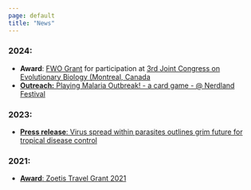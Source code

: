 ```yaml
---
page: default
title: "News"
---
```


### 2024:
- **Award**: [FWO Grant](https://www.fwo.be/en/support-programmes/all-calls/mobility/grant-for-participation-in-a-conference-abroad/) for participation at [3rd Joint Congress on Evolutionary Biology (Montreal, Canada](https://www.evolutionmeetings.org/)
- [**Outreach:** Playing Malaria Outbreak! - a card game - @ Nerdland Festival](https://x.com/ITMmalaria/status/1797568421149978709)

### 2023:
- [**Press release**: Virus spread within parasites outlines grim future for tropical disease control](https://www.itg.be/en/health-stories/press-releases/virus-spread-within-parasites-outlines-grim-future-for-tropical-disease-control)

### 2021:
- [**Award**: Zoetis Travel Grant 2021](https://www.bspp.be/grants/2022-zoetis-travel-gant/)
